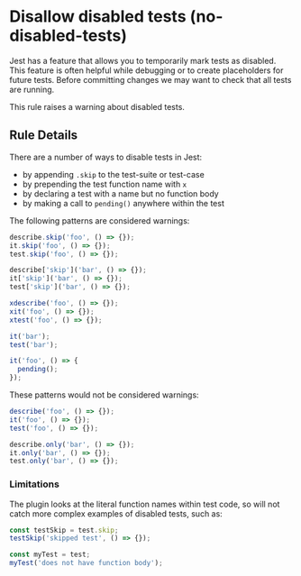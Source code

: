 # Disallow disabled tests (no-disabled-tests)

Jest has a feature that allows you to temporarily mark tests as disabled. This
feature is often helpful while debugging or to create placeholders for future
tests. Before committing changes we may want to check that all tests are
running.

This rule raises a warning about disabled tests.

## Rule Details

There are a number of ways to disable tests in Jest:

* by appending `.skip` to the test-suite or test-case
* by prepending the test function name with `x`
* by declaring a test with a name but no function body
* by making a call to `pending()` anywhere within the test

The following patterns are considered warnings:

```js
describe.skip('foo', () => {});
it.skip('foo', () => {});
test.skip('foo', () => {});

describe['skip']('bar', () => {});
it['skip']('bar', () => {});
test['skip']('bar', () => {});

xdescribe('foo', () => {});
xit('foo', () => {});
xtest('foo', () => {});

it('bar');
test('bar');

it('foo', () => {
  pending();
});
```

These patterns would not be considered warnings:

```js
describe('foo', () => {});
it('foo', () => {});
test('foo', () => {});

describe.only('bar', () => {});
it.only('bar', () => {});
test.only('bar', () => {});
```

### Limitations

The plugin looks at the literal function names within test code, so will not
catch more complex examples of disabled tests, such as:

```js
const testSkip = test.skip;
testSkip('skipped test', () => {});

const myTest = test;
myTest('does not have function body');
```

